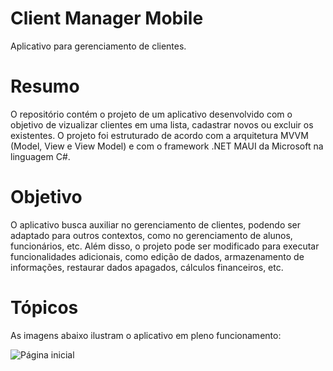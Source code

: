<h1>Client Manager Mobile</h1>

<p>Aplicativo para gerenciamento de clientes.</p>

<h1>Resumo</h1>
O repositório contém o projeto de um aplicativo desenvolvido com o objetivo de vizualizar clientes em uma lista, cadastrar novos ou excluir os existentes. O projeto foi estruturado de acordo com a arquitetura MVVM (Model, View e View Model) e com o framework .NET MAUI da Microsoft na linguagem C#. 

<h1>Objetivo</h1>
O aplicativo busca auxiliar no gerenciamento de clientes, podendo ser adaptado para outros contextos, como no gerenciamento de alunos, funcionários, etc. Além disso, o projeto pode ser modificado para executar funcionalidades adicionais, como edição de dados, armazenamento de informações, restaurar dados apagados, cálculos financeiros, etc.   

<h1>Tópicos</h1>
As imagens abaixo ilustram o aplicativo em pleno funcionamento:

![Página inicial]([URL_da_Imagem](https://github.com/mirluisa/ClientManagerMobile/blob/main/Screenshots/Captura%20de%20Tela%20(1).png))



